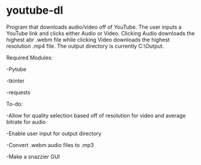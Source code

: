 # youtube-dl
Program that downloads audio/video off of YouTube. The user inputs a YouTube link and clicks either Audio or Video. Clicking Audio downloads the highest abr .webm file while clicking Video downloads the highest resolution .mp4 file. The output directory is currently C:\Output.

Required Modules:

-Pytube

-tkinter

-requests





To-do:

-Allow for quality selection based off of resolution for video and average bitrate for audio

-Enable user input for output directory

-Convert .webm audio files to .mp3

-Make a snazzier GUI
